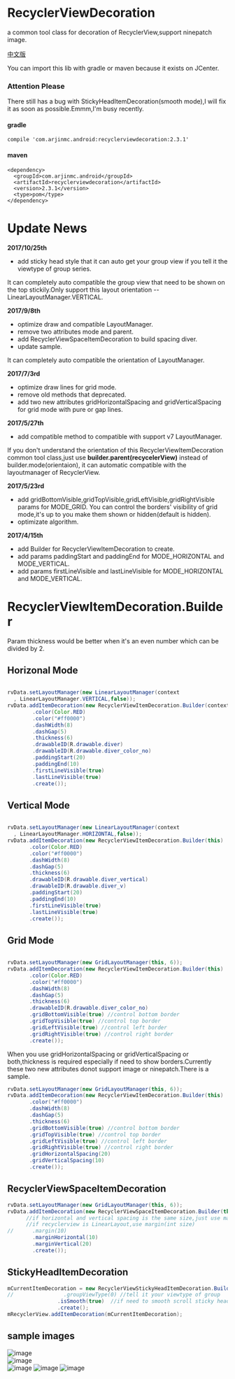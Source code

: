 # RecyclerViewDecoration
a common tool class for decoration of RecyclerView,support ninepatch image.

[中文版](README_CN.md)

You can import this lib with gradle or maven because it exists on JCenter.

### Attention Please
There still has a bug with StickyHeadItemDecoration(smooth mode),I will fix it as soon as possible.Emmm,I'm busy recently.

#### gradle
```code
compile 'com.arjinmc.android:recyclerviewdecoration:2.3.1'
```
#### maven
```code
<dependency>
  <groupId>com.arjinmc.android</groupId>
  <artifactId>recyclerviewdecoration</artifactId>
  <version>2.3.1</version>
  <type>pom</type>
</dependency>
```

# Update News
<b>2017/10/25th</b>
* add sticky head style that it can auto get your group view if you tell it the viewtype of group series.

It can completely auto compatible the group view that need to be shown on the top stickily.Only support this layout orientation -- LinearLayoutManager.VERTICAL.

<b>2017/9/8th</b>

* optimize draw and compatible LayoutManager.
* remove two attributes mode and parent.
* add RecyclerViewSpaceItemDecoration to build spacing diver.
* update sample.

It can completely auto compatible the orientation of LayoutManager.

<b>2017/7/3rd</b>

* optimize draw lines for grid mode.
* remove old methods that deprecated.
* add two new attributes gridHorizontalSpacing and gridVerticalSpacing for grid mode with pure or gap lines.

<b>2017/5/27th</b>

* add compatible method to compatible with support v7 LayoutManager.  

If you don't understand the orientation of this RecyclerViewItemDecoration common tool class,just use <b>builder.parent(recycelerView)</b> instead of builder.mode(orientaion), it can automatic compatible with the layoutmanager of RecyclerView.

<b>2017/5/23rd</b>

* add gridBottomVisible,gridTopVisible,gridLeftVisible,gridRightVisible params for MODE_GRID. You can control the borders' visibility of grid mode,it's up to you make them shown or hidden(default is hidden).
* optimizate algorithm.

<b>2017/4/15th</b>

* add Builder for RecyclerViewItemDecoration to create.
* add params paddingStart and paddingEnd for MODE_HORIZONTAL and MODE_VERTICAL.
* add params firstLineVisible and lastLineVisible for MODE_HORIZONTAL and MODE_VERTICAL.

# RecyclerViewItemDecoration.Builder
Param thickness would be better when it's an even number which can be divided by 2.
## Horizonal Mode
``` java

rvData.setLayoutManager(new LinearLayoutManager(context
  , LinearLayoutManager.VERTICAL,false));
rvData.addItemDecoration(new RecyclerViewItemDecoration.Builder(context)
        .color(Color.RED)
        .color("#ff0000")
        .dashWidth(8)
        .dashGap(5)
        .thickness(6)
        .drawableID(R.drawable.diver)
        .drawableID(R.drawable.diver_color_no)
        .paddingStart(20)
        .paddingEnd(10)
        .firstLineVisible(true)
        .lastLineVisible(true)
        .create());

```
## Vertical Mode
``` java

rvData.setLayoutManager(new LinearLayoutManager(context
  , LinearLayoutManager.HORIZONTAL,false));
rvData.addItemDecoration(new RecyclerViewItemDecoration.Builder(this)
       .color(Color.RED)
       .color("#ff0000")
       .dashWidth(8)
       .dashGap(5)
       .thickness(6)
       .drawableID(R.drawable.diver_vertical)
       .drawableID(R.drawable.diver_v)
       .paddingStart(20)
       .paddingEnd(10)
       .firstLineVisible(true)
       .lastLineVisible(true)
       .create());
```

## Grid Mode
``` java

rvData.setLayoutManager(new GridLayoutManager(this, 6));
rvData.addItemDecoration(new RecyclerViewItemDecoration.Builder(this)
       .color(Color.RED)
       .color("#ff0000")
       .dashWidth(8)
       .dashGap(5)
       .thickness(6)
       .drawableID(R.drawable.diver_color_no)
       .gridBottomVisible(true) //control bottom border
       .gridTopVisible(true) //control top border
       .gridLeftVisible(true) //control left border
       .gridRightVisible(true) //control right border
       .create());

```
When you use gridHorizontalSpacing or gridVerticalSpacing or both,thickness is required especially if need to show borders.Currently these two new attributes donot support image or ninepatch.There is a sample.
```java
rvData.setLayoutManager(new GridLayoutManager(this, 6));
rvData.addItemDecoration(new RecyclerViewItemDecoration.Builder(this)
       .color("#ff0000")
       .dashWidth(8)
       .dashGap(5)
       .thickness(6)
       .gridBottomVisible(true) //control bottom border
       .gridTopVisible(true) //control top border
       .gridLeftVisible(true) //control left border
       .gridRightVisible(true) //control right border
       .gridHorizontalSpacing(20)
       .gridVerticalSpacing(10)
       .create());

```

## RecyclerViewSpaceItemDecoration

```java
rvData.setLayoutManager(new GridLayoutManager(this, 6));
rvData.addItemDecoration(new RecyclerViewSpaceItemDecoration.Builder(this)
      //if horizontal and vertical spacing is the same size,just use margin(int size)
      //if recyclerview is LinearLayout,use margin(int size)
//      .margin(10)
        .marginHorizontal(10)
        .marginVertical(20)
        .create());
```

## StickyHeadItemDecoration

```java
mCurrentItemDecoration = new RecyclerViewStickyHeadItemDecoration.Builder()
//                .groupViewType(0) //tell it your viewtype of group
                .isSmooth(true)  //if need to smooth scroll sticky head,default is false;
                .create();
mRecyclerView.addItemDecoration(mCurrentItemDecoration);
```

## sample images
![image](https://github.com/arjinmc/RecyclerViewDecoration/blob/master/images/sample_sticky_head.gif)  
![image](https://github.com/arjinmc/RecyclerViewDecoration/blob/master/images/device-2015-12-02-111504.png)  
![image](https://github.com/arjinmc/RecyclerViewDecoration/blob/master/images/device-2015-11-30-155050.png)
![image](https://github.com/arjinmc/RecyclerViewDecoration/blob/master/images/device-2015-11-30-154937.png)
![image](https://github.com/arjinmc/RecyclerViewDecoration/blob/master/images/device-2015-11-30-155157.png)


